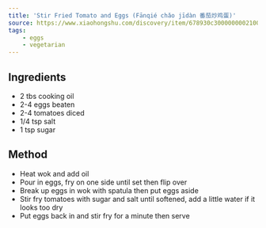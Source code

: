 ```yaml
---
title: 'Stir Fried Tomato and Eggs (Fānqié chǎo jīdàn 番茄炒鸡蛋)'
source: https://www.xiaohongshu.com/discovery/item/678930c30000000021001667?source=webshare&xhsshare=pc_web&xsec_token=ABTeQ8UCYq9BoKh4YKpE7ushTBk54IsRUR1TNA5Y1Fqws=&xsec_source=pc_share
tags:
    - eggs 
    - vegetarian
---
```


## Ingredients
- 2 tbs cooking oil
- 2-4 eggs beaten
- 2-4 tomatoes diced
- 1/4 tsp salt
- 1 tsp sugar

## Method
- Heat wok and add oil
- Pour in eggs, fry on one side until set then flip over
- Break up eggs in wok with spatula then put eggs aside
- Stir fry tomatoes with sugar and salt until softened, add a little water if it looks too dry
- Put eggs back in and stir fry for a minute then serve